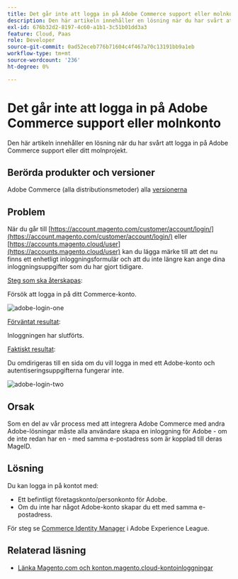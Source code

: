 ```yaml
---
title: Det går inte att logga in på Adobe Commerce support eller molnkonto
description: Den här artikeln innehåller en lösning när du har svårt att logga in på Adobe Commerce support eller ditt molnprojekt.
exl-id: 676b32d2-8197-4c60-a1b1-3c51b01dd3a3
feature: Cloud, Paas
role: Developer
source-git-commit: 0ad52eceb776b71604c4f467a70c13191bb9a1eb
workflow-type: tm+mt
source-wordcount: '236'
ht-degree: 0%

---
```


# Det går inte att logga in på Adobe Commerce support eller molnkonto

Den här artikeln innehåller en lösning när du har svårt att logga in på Adobe Commerce support eller ditt molnprojekt.

## Berörda produkter och versioner

Adobe Commerce (alla distributionsmetoder) alla [versionerna](https://www.adobe.com/content/dam/cc/en/legal/terms/enterprise/pdfs/Adobe-Commerce-Software-Lifecycle-Policy.pdf)

## Problem

När du går till [https://account.magento.com/customer/account/login/](https://account.magento.com/customer/account/login/) eller [https://accounts.magento.cloud/user](https://accounts.magento.cloud/user) kan du lägga märke till att det nu finns ett enhetligt inloggningsformulär och att du inte längre kan ange dina inloggningsuppgifter som du har gjort tidigare.

<u>Steg som ska återskapas</u>:

Försök att logga in på ditt Commerce-konto.

![adobe-login-one](assets/adobe-login-one.png)

<u>Förväntat resultat</u>:

Inloggningen har slutförts.

<u>Faktiskt resultat</u>:

Du omdirigeras till en sida om du vill logga in med ett Adobe-konto och autentiseringsuppgifterna fungerar inte.

![adobe-login-two](assets/adobe-login-two.png)


## Orsak

Som en del av vår process med att integrera Adobe Commerce med andra Adobe-lösningar måste alla användare skapa en inloggning för Adobe - om de inte redan har en - med samma e-postadress som är kopplad till deras MageID.

## Lösning

Du kan logga in på kontot med:

- Ett befintligt företagskonto/personkonto för Adobe.
- Om du inte har något Adobe-konto skapar du ett med samma e-postadress.

För steg se [Commerce Identity Manager](https://experienceleague.adobe.com/docs/commerce-admin/start/commerce-account/commerce-identity-manager.html) i Adobe Experience League.

## Relaterad läsning

- [Länka Magento.com och konton.magento.cloud-kontoinloggningar](/help/faq/general/linking-magento-com-and-accounts-magento-cloud-account-logins.md)
